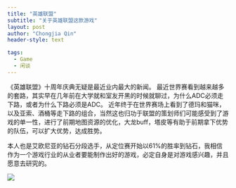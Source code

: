 ```yaml
---
title: "英雄联盟"
subtitle: "关于英雄联盟这款游戏"
layout: post
author: "Chongjia Qin"
header-style: text

tags:
  - Game
  - 闲谈
---
```

《英雄联盟》十周年庆典无疑是最近业内最大的新闻。
最近世界赛看到越来越多的套路，其实早在几年前在大学就和室友开黑的时候就聊过，为什么ADC必须走下路，或者为什么下路必须是ADC。
近年终于在世界赛场上看到了德玛和猫咪，以及亚索、酒桶等走下路的组合，当然这也归功于联盟的策划师们可能感受到了游戏的单一性，进行了前期地图资源的优化，大龙buff，塔皮等有助于前期拿下优势的队伍，可以扩大优势，达成胜势。

本人也是艾欧尼亚的钻石分段选手，从定位赛开始以61%的胜率到钻石，我相信作为一个游戏行业的从业者要能制作出好的游戏，必定自身是对游戏感兴趣，并且愿意去研究的。

![](https://i.imgur.com/5IWn7nT.png)






